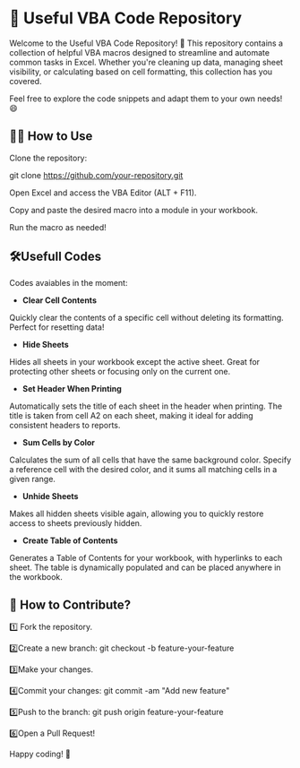# 📂 Useful VBA Code Repository

Welcome to the Useful VBA Code Repository! 🚀 This repository contains a collection of helpful VBA macros designed to streamline and automate common tasks in Excel. Whether you're cleaning up data, managing sheet visibility, or calculating based on cell formatting, this collection has you covered.

Feel free to explore the code snippets and adapt them to your own needs! 😄

## 🧑‍💻 How to Use

Clone the repository:

git clone https://github.com/your-repository.git

Open Excel and access the VBA Editor (ALT + F11).

Copy and paste the desired macro into a module in your workbook.

Run the macro as needed!

## 🛠️Usefull Codes

Codes avaiables in the moment:

- **Clear Cell Contents**

Quickly clear the contents of a specific cell without deleting its formatting. Perfect for resetting data!

- **Hide Sheets**

Hides all sheets in your workbook except the active sheet. Great for protecting other sheets or focusing only on the current one.

- **Set Header When Printing**

Automatically sets the title of each sheet in the header when printing. The title is taken from cell A2 on each sheet, making it ideal for adding consistent headers to reports.

- **Sum Cells by Color**

Calculates the sum of all cells that have the same background color. Specify a reference cell with the desired color, and it sums all matching cells in a given range.

- **Unhide Sheets**

Makes all hidden sheets visible again, allowing you to quickly restore access to sheets previously hidden.

- **Create Table of Contents**

Generates a Table of Contents for your workbook, with hyperlinks to each sheet. The table is dynamically populated and can be placed anywhere in the workbook.

## 🚀 How to Contribute?

1️⃣ Fork the repository.

2️⃣Create a new branch: git checkout -b feature-your-feature

3️⃣Make your changes.

4️⃣Commit your changes: git commit -am "Add new feature"

5️⃣Push to the branch: git push origin feature-your-feature

6️⃣Open a Pull Request!



Happy coding! 🎉
